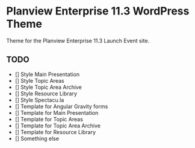 Planview Enterprise 11.3 WordPress Theme
===

Theme for the Planview Enterprise 11.3 Launch Event site.

## TODO

- [] Style Main Presentation
- [] Style Topic Areas
- [] Style Topic Area Archive
- [] Style Resource Library
- [] Style Spectacu.la
- [] Template for Angular Gravity forms
- [] Template for Main Presentation
- [] Template for Topic Areas
- [] Template for Topic Area Archive
- [] Template for Resource Library
- [] Something else
